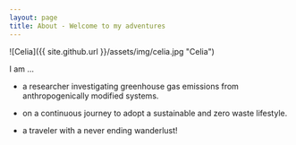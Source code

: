 ```yaml
---
layout: page
title: About - Welcome to my adventures
---
```


![Celia]({{ site.github.url }}/assets/img/celia.jpg "Celia")

I am ...

* a researcher investigating greenhouse gas emissions from anthropogenically modified systems.

* on a continuous journey to adopt a sustainable and zero waste lifestyle.

* a traveler with a never ending wanderlust!